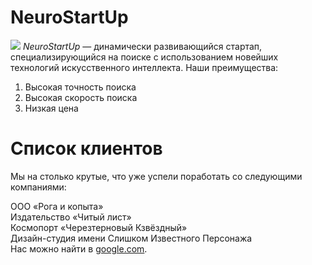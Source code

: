 # NeuroStartUp
![](https://netology-code.github.io/git-homeworks/introduction/assets/logo.png)
*NeuroStartUp* — динамически развивающийся стартап, специализирующийся на поиске с использованием новейших технологий искусственного интеллекта.
Наши преимущества:
1. Высокая точность поиска
2. Высокая скорость поиска
3. Низкая цена

# Список клиентов
Мы на столько крутые, что уже успели поработать со следующими компаниями:

ООО «Рога и копыта»<br>
Издательство «Читый лист»<br>
Космопорт «Черезтерновый Кзвёздный»<br>
Дизайн-студия имени Слишком Известного Персонажа<br>
Нас можно найти в <a href="https://google.com/" rel="nofollow">google.com</a>.